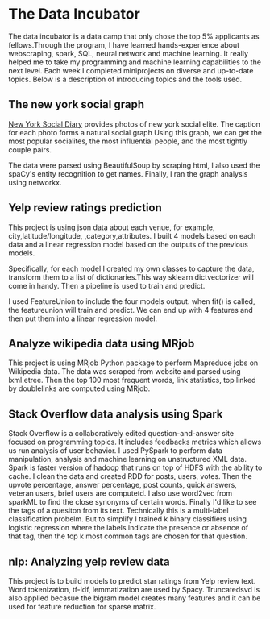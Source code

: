 # The Data Incubator
The data incubator is a data camp that only chose the top 5% applicants 
as fellows.Through the program, I have learned hands-experience 
about webscraping, spark, SQL, neural network and machine learning. 
It really helped me to take my programming and machine learning 
capabilities to the next level. Each week I completed miniprojects on
diverse and up-to-date topics. Below is a description of introducing topics
and the tools used.

## The new york social graph
[New York Social Diary](http://www.newyorksocialdiary.com/) provides photos
of new york social elite. The caption for each photo forms a natural social graph 
Using this graph, we can get the most popular socialites, the most influential
people, and the most tightly couple pairs.

The data were parsed using BeautifulSoup by scraping html, I also used the spaCy's
entity recognition to get names. Finally, I ran the graph analysis using networkx.

## Yelp review ratings prediction
This project is using json data about each venue, for example, city,latitude/longitude,
,category,attributes. I built 4 models based on each data and a linear regression
model based on the outputs of the previous models.

Specifically, for each model I created my own classes to capture the data, transform them to a list of
dictionaries.This way sklearn dictvectorizer will come in handy. Then a pipeline is used
to train and predict.

I used FeatureUnion to include the four models output. when fit() is called, the featureunion will train
and predict. We can end up with 4 features and then put them into a linear regression model.

## Analyze wikipedia data using MRjob
This project is using MRjob Python package to perform Mapreduce jobs on Wikipedia data. The data was scraped from website
and parsed using lxml.etree. Then the top 100 most frequent words, link statistics, top linked by doublelinks are computed
using MRjob.

## Stack Overflow data analysis using Spark
Stack Overflow is a collaboratively edited question-and-answer site focused on programming topics. It includes feedbacks metrics which
allows us run analysis of user behavior. I used PySpark to perform data manipulation, analysis and machine learning on unstructured XML data. Spark is faster version of hadoop that runs on top of HDFS with the ability to cache. I clean the data and created RDD for posts, users, votes. Then the upvote percentage, answer percentage, post counts, quick answers, veteran users, brief users are computetd. I also use word2vec from sparkML to find the close synonyms of certain words. Finally I'd like to see the tags of a quesiton from its text. Technically this is a multi-label classification probelm. But to simplify I trained k binary classifiers using logistic regression where the labels indicate the presence or absence of that tag, then the top k most common tags are chosen for that question.

## nlp: Analyzing yelp review data

This project is to build models to predict star ratings from Yelp review text. Word tokenization, tf-idf, lemmatization are used by Spacy. Truncatedsvd is also applied becasue the bigram model creates many features and it can be used for feature reduction for sparse matrix.
